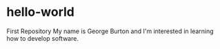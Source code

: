 # hello-world
First Repository 
My name is George Burton and I'm interested in learning how to develop software. 
